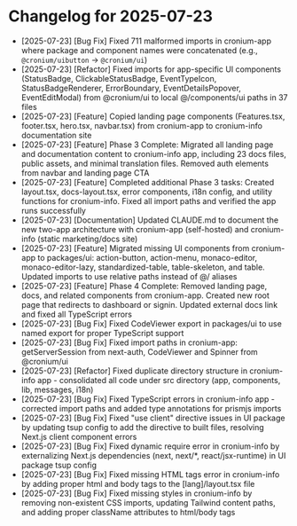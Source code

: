 # Changelog for 2025-07-23

- [2025-07-23] [Bug Fix] Fixed 711 malformed imports in cronium-app where package and component names were concatenated (e.g., `@cronium/uibutton` → `@cronium/ui`)
- [2025-07-23] [Refactor] Fixed imports for app-specific UI components (StatusBadge, ClickableStatusBadge, EventTypeIcon, StatusBadgeRenderer, ErrorBoundary, EventDetailsPopover, EventEditModal) from @cronium/ui to local @/components/ui paths in 37 files
- [2025-07-23] [Feature] Copied landing page components (Features.tsx, footer.tsx, hero.tsx, navbar.tsx) from cronium-app to cronium-info documentation site
- [2025-07-23] [Feature] Phase 3 Complete: Migrated all landing page and documentation content to cronium-info app, including 23 docs files, public assets, and minimal translation files. Removed auth elements from navbar and landing page CTA
- [2025-07-23] [Feature] Completed additional Phase 3 tasks: Created layout.tsx, docs-layout.tsx, error components, i18n config, and utility functions for cronium-info. Fixed all import paths and verified the app runs successfully
- [2025-07-23] [Documentation] Updated CLAUDE.md to document the new two-app architecture with cronium-app (self-hosted) and cronium-info (static marketing/docs site)
- [2025-07-23] [Feature] Migrated missing UI components from cronium-app to packages/ui: action-button, action-menu, monaco-editor, monaco-editor-lazy, standardized-table, table-skeleton, and table. Updated imports to use relative paths instead of @/ aliases
- [2025-07-23] [Feature] Phase 4 Complete: Removed landing page, docs, and related components from cronium-app. Created new root page that redirects to dashboard or signin. Updated external docs link and fixed all TypeScript errors
- [2025-07-23] [Bug Fix] Fixed CodeViewer export in packages/ui to use named export for proper TypeScript support
- [2025-07-23] [Bug Fix] Fixed import paths in cronium-app: getServerSession from next-auth, CodeViewer and Spinner from @cronium/ui
- [2025-07-23] [Refactor] Fixed duplicate directory structure in cronium-info app - consolidated all code under src directory (app, components, lib, messages, i18n)
- [2025-07-23] [Bug Fix] Fixed TypeScript errors in cronium-info app - corrected import paths and added type annotations for prismjs imports
- [2025-07-23] [Bug Fix] Fixed "use client" directive issues in UI package by updating tsup config to add the directive to built files, resolving Next.js client component errors
- [2025-07-23] [Bug Fix] Fixed dynamic require error in cronium-info by externalizing Next.js dependencies (next, next/\*, react/jsx-runtime) in UI package tsup config
- [2025-07-23] [Bug Fix] Fixed missing HTML tags error in cronium-info by adding proper html and body tags to the [lang]/layout.tsx file
- [2025-07-23] [Bug Fix] Fixed missing styles in cronium-info by removing non-existent CSS imports, updating Tailwind content paths, and adding proper className attributes to html/body tags
